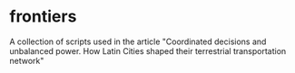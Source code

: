 # frontiers
A collection of scripts used in the article "Coordinated decisions and unbalanced power. How Latin Cities shaped their terrestrial transportation network"
